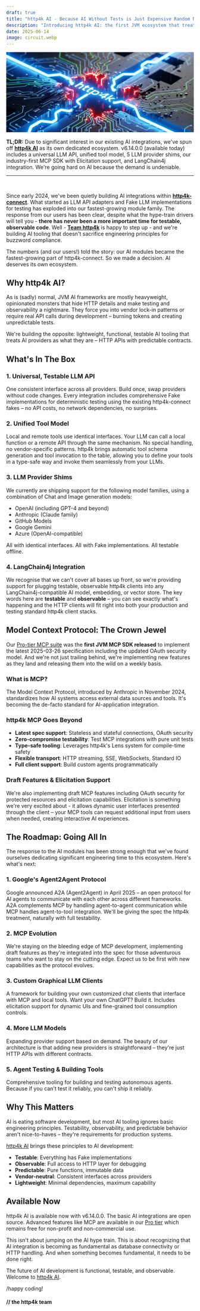 ```yaml
---
draft: true
title: "http4k AI - Because AI Without Tests is Just Expensive Random Number Generation"
description: "Introducing http4k AI: the first JVM ecosystem that treats AI providers as what they really are – testable HTTP APIs with predictable contracts."
date: 2025-06-14
image: circuit.webp
---
```


<img class="imageMid my-4" src="./circuit.webp" alt="http4k logo"/>

**TL;DR:** Due to significant interest in our existing AI integrations, we've spun off **[http4k AI](/ecosystem/ai)** as its own dedicated ecosystem. v6.14.0.0 (available today) includes a universal LLM API, unified tool model, 5 LLM provider shims, our industry-first MCP SDK with Elicitation support, and LangChain4j integration. We're going hard on AI because the demand is undeniable.

---

<br/>

Since early 2024, we've been quietly building AI integrations within **[http4k-connect](https://connect.http4k.org)**. What started as LLM API adapters and Fake LLM implementations for testing has exploded into our fastest-growing module family. The response from our users has been clear, despite what the hype-train drivers will tell you - **there has never been a more important time for testable, observable code**. Well - **[Team http4k](/company)** is happy to step up - and we're building AI tooling that doesn't sacrifice engineering principles for buzzword compliance.

The numbers (and our users!) told the story: our AI modules became the fastest-growing part of http4k-connect. So we made a decision. AI deserves its own ecosystem.

## Why http4k AI?

As is (sadly) normal, JVM AI frameworks are mostly heavyweight, opinionated monsters that hide HTTP details and make testing and observability a nightmare. They force you into vendor lock-in patterns or require real API calls during development – burning tokens and creating unpredictable tests.

We're building the opposite: lightweight, functional, testable AI tooling that treats AI providers as what they are – HTTP APIs with predictable contracts.

## What's In The Box

### 1. Universal, Testable LLM API
One consistent interface across all providers. Build once, swap providers without code changes. Every integration includes comprehensive Fake implementations for deterministic testing using the existing http4k-connect fakes – no API costs, no network dependencies, no surprises.

### 2. Unified Tool Model
Local and remote tools use identical interfaces. Your LLM can call a local function or a remote API through the same mechanism. No special handling, no vendor-specific patterns. http4k brings automatic tool schema generation and tool invocation to the table, allowing you to define your tools in a type-safe way and invoke them seamlessly from your LLMs.

### 3. LLM Provider Shims
We currently are shipping support for the following model families, using a combination of Chat and Image generation models:
- OpenAI (including GPT-4 and beyond)
- Anthropic (Claude family)
- GitHub Models
- Google Gemini
- Azure (OpenAI-compatible)

All with identical interfaces. All with Fake implementations. All testable offline.

### 4. LangChain4j Integration
We recognise that we can't cover all bases up front, so we're providing support for plugging testable, observable http4k clients into any LangChain4j-compatible AI model, embedding, or vector store. The key words here are **testable** and **observable** – you can see exactly what's happening and the HTTP clients will fit right into both your production and testing standard http4k client stacks.

## Model Context Protocol: The Crown Jewel

Our [Pro-tier MCP suite](https://mcp.http4k.org) was the **first JVM MCP SDK released** to implement the latest 2025-03-26 specification including the updated OAuth security model. And we're not just trailing behind, we're implementing new features as they land and releasing them into the wild on a weekly basis.

### What is MCP?
The Model Context Protocol, introduced by Anthropic in November 2024, standardizes how AI systems access external data sources and tools. It's becoming the de-facto standard for AI-application integration.

### http4k MCP Goes Beyond
- **Latest spec support**: Stateless and stateful connections, OAuth security
- **Zero-compromise testability**: Test MCP integrations with pure unit tests
- **Type-safe tooling**: Leverages http4k's Lens system for compile-time safety
- **Flexible transport**: HTTP streaming, SSE, WebSockets, Standard IO
- **Full client support**: Build custom agents programmatically

### Draft Features & Elicitation Support
We're also implementing draft MCP features including OAuth security for protected resources and elicitation capabilities. Elicitation is something we're very excited about - it allows dynamic user interfaces presented through the client – your MCP tools can request additional input from users when needed, creating interactive AI experiences.

## The Roadmap: Going All In

The response to the AI modules has been strong enough that we've found ourselves dedicating significant engineering time to this ecosystem. Here's what's next:

### 1. Google's Agent2Agent Protocol
Google announced A2A (Agent2Agent) in April 2025 – an open protocol for AI agents to communicate with each other across different frameworks. A2A complements MCP by handling agent-to-agent communication while MCP handles agent-to-tool integration. We'll be giving the spec the http4k treatment, naturally with full testability.

### 2. MCP Evolution
We're staying on the bleeding edge of MCP development, implementing draft features as they're integrated into the spec for those adventurous teams who want to stay on the cutting edge. Expect us to be first with new capabilities as the protocol evolves.

### 3. Custom Graphical LLM Clients
A framework for building your own customized chat clients that interface with MCP and local tools. Want your own ChatGPT? Build it. Includes elicitation support for dynamic UIs and fine-grained tool consumption controls.

### 4. More LLM Models
Expanding provider support based on demand. The beauty of our architecture is that adding new providers is straightforward – they're just HTTP APIs with different contracts.

### 5. Agent Testing & Building Tools
Comprehensive tooling for building and testing autonomous agents. Because if you can't test it reliably, you can't ship it reliably.

## Why This Matters

AI is eating software development, but most AI tooling ignores basic engineering principles. Testability, observability, and predictable behavior aren't nice-to-haves – they're requirements for production systems.

[http4k AI](/ecosystem/ai) brings these principles to AI development:
- **Testable**: Everything has Fake implementations
- **Observable**: Full access to HTTP layer for debugging
- **Predictable**: Pure functions, immutable data
- **Vendor-neutral**: Consistent interfaces across providers
- **Lightweight**: Minimal dependencies, maximum capability

## Available Now

http4k AI is available now with v6.14.0.0. The basic AI integrations are open source. Advanced features like MCP are available in our [Pro tier](/pro) which remains free for non-profit and non-commercial use.

This isn't about jumping on the AI hype train. This is about recognizing that AI integration is becoming as fundamental as database connectivity or HTTP handling. And when something becomes fundamental, it needs to be done right.

The future of AI development is functional, testable, and observable. Welcome to [http4k AI](/ecosystem/ai).

/happy coding!

#### // the http4k team
